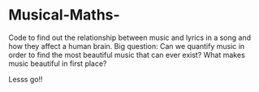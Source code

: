 # Musical-Maths-

Code to find out the relationship between music and lyrics in a song and how they affect a human brain.
Big question: Can we quantify music in order to find the most beautiful music that can ever exist?
What makes music beautiful in first place?

Lesss go!!
